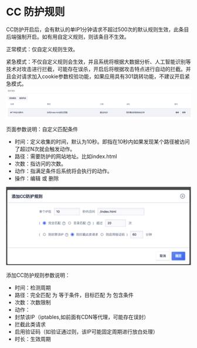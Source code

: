 

# CC 防护规则

CC防护开启后，会有默认的单IP1分钟请求不超过500次的默认规则生效，此条目后端强制开启。如有用自定义规则，则该条目不生效。

正常模式：仅自定义规则生效。

紧急模式：不仅自定义规则会生效，并且系统将根据大数据分析、人工智能识别等技术对攻击进行拦截，可能存在误杀，开启后将根据攻击特点进行自动的拦截。并且会对请求加入cookie参数校验功能，如果应用具有301跳转功能，不建议开启紧急模式。
![](../../images/opintro/waf52.png)

页面参数说明：自定义匹配条件

  - 时间：定义收集的时间，默认为10秒。即指在10秒内如果发现某个路径被访问了超过N次就会触发动作。
  - 路径：需要防护的网站地址。比如index.html
  - 次数：指访问的次数。
  - 动作：指满足条件后系统将会执行的动作。
  - 操作：编辑 或 删除

![](../../images/opintro/waf53.png)

添加CC防护规则参数说明：

  - 时间：检测周期
  - 路径：完全匹配 为 等于条件，目标匹配 为 包含条件
  - 次数：次数限制
  - 动作：
  - 封禁该IP（iptables,如前面有CDN等代理，可能存在误封）
  - 拦截此类请求
  - 启用验证码（如验证通过则，该IP可能固定周期进行放白处理）
  - 时长：生效周期


